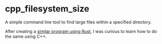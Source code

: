 # cpp_filesystem_size
A simple command line tool to find large files within a specified directory. 

After creating a [similar program using Rust](https://github.com/harr1424/hello_rust), I was curious to learn how to do the same using C++. 
